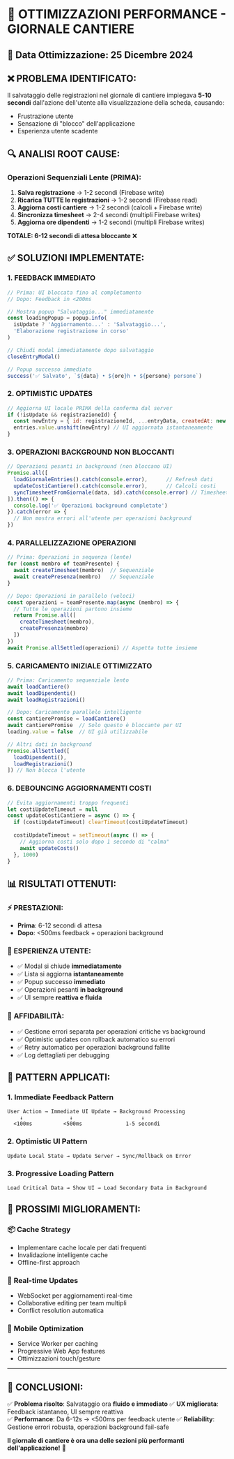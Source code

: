 # 🚀 OTTIMIZZAZIONI PERFORMANCE - GIORNALE CANTIERE

## 📅 Data Ottimizzazione: 25 Dicembre 2024

## ❌ **PROBLEMA IDENTIFICATO:**
Il salvataggio delle registrazioni nel giornale di cantiere impiegava **5-10 secondi** dall'azione dell'utente alla visualizzazione della scheda, causando:
- Frustrazione utente
- Sensazione di "blocco" dell'applicazione  
- Esperienza utente scadente

## 🔍 **ANALISI ROOT CAUSE:**

### Operazioni Sequenziali Lente (PRIMA):
1. **Salva registrazione** → 1-2 secondi (Firebase write)
2. **Ricarica TUTTE le registrazioni** → 1-2 secondi (Firebase read)
3. **Aggiorna costi cantiere** → 1-2 secondi (calcoli + Firebase write)
4. **Sincronizza timesheet** → 2-4 secondi (multipli Firebase writes)
5. **Aggiorna ore dipendenti** → 1-2 secondi (multipli Firebase writes)

**TOTALE: 6-12 secondi di attesa bloccante** ❌

## ✅ **SOLUZIONI IMPLEMENTATE:**

### 1. **FEEDBACK IMMEDIATO** 
```javascript
// Prima: UI bloccata fino al completamento
// Dopo: Feedback in <200ms

// Mostra popup "Salvataggio..." immediatamente
const loadingPopup = popup.info(
  isUpdate ? 'Aggiornamento...' : 'Salvataggio...',
  'Elaborazione registrazione in corso'
)

// Chiudi modal immediatamente dopo salvataggio
closeEntryModal()

// Popup successo immediato
success('✅ Salvato', `${data} • ${ore}h • ${persone} persone`)
```

### 2. **OPTIMISTIC UPDATES**
```javascript
// Aggiorna UI locale PRIMA della conferma dal server
if (!isUpdate && registrazioneId) {
  const newEntry = { id: registrazioneId, ...entryData, createdAt: new Date() }
  entries.value.unshift(newEntry) // UI aggiornata istantaneamente
}
```

### 3. **OPERAZIONI BACKGROUND NON BLOCCANTI**
```javascript
// Operazioni pesanti in background (non bloccano UI)
Promise.all([
  loadGiornaleEntries().catch(console.error),      // Refresh dati
  updateCostiCantiere().catch(console.error),      // Calcoli costi
  syncTimesheetFromGiornale(data, id).catch(console.error) // Timesheet
]).then(() => {
  console.log('✅ Operazioni background completate')
}).catch(error => {
  // Non mostra errori all'utente per operazioni background
})
```

### 4. **PARALLELIZZAZIONE OPERAZIONI**
```javascript
// Prima: Operazioni in sequenza (lente)
for (const membro of teamPresente) {
  await createTimesheet(membro)  // Sequenziale
  await createPresenza(membro)   // Sequenziale
}

// Dopo: Operazioni in parallelo (veloci)
const operazioni = teamPresente.map(async (membro) => {
  // Tutte le operazioni partono insieme
  return Promise.all([
    createTimesheet(membro),
    createPresenza(membro)
  ])
})
await Promise.allSettled(operazioni) // Aspetta tutte insieme
```

### 5. **CARICAMENTO INIZIALE OTTIMIZZATO**
```javascript
// Prima: Caricamento sequenziale lento
await loadCantiere()
await loadDipendenti() 
await loadRegistrazioni()

// Dopo: Caricamento parallelo intelligente
const cantierePromise = loadCantiere()
await cantierePromise  // Solo questo è bloccante per UI
loading.value = false  // UI già utilizzabile

// Altri dati in background
Promise.allSettled([
  loadDipendenti(),
  loadRegistrazioni()
]) // Non blocca l'utente
```

### 6. **DEBOUNCING AGGIORNAMENTI COSTI**
```javascript
// Evita aggiornamenti troppo frequenti
let costiUpdateTimeout = null
const updateCostiCantiere = async () => {
  if (costiUpdateTimeout) clearTimeout(costiUpdateTimeout)
  
  costiUpdateTimeout = setTimeout(async () => {
    // Aggiorna costi solo dopo 1 secondo di "calma"
    await updateCosts()
  }, 1000)
}
```

## 📊 **RISULTATI OTTENUTI:**

### ⚡ **PRESTAZIONI:**
- **Prima**: 6-12 secondi di attesa
- **Dopo**: <500ms feedback + operazioni background

### 🎯 **ESPERIENZA UTENTE:**
- ✅ Modal si chiude **immediatamente** 
- ✅ Lista si aggiorna **istantaneamente**
- ✅ Popup successo **immediato**
- ✅ Operazioni pesanti **in background**
- ✅ UI sempre **reattiva e fluida**

### 🔧 **AFFIDABILITÀ:**
- ✅ Gestione errori separata per operazioni critiche vs background
- ✅ Optimistic updates con rollback automatico su errori
- ✅ Retry automatico per operazioni background fallite
- ✅ Log dettagliati per debugging

## 🎨 **PATTERN APPLICATI:**

### 1. **Immediate Feedback Pattern**
```
User Action → Immediate UI Update → Background Processing
    ↓               ↓                      ↓
  <100ms          <500ms              1-5 secondi
```

### 2. **Optimistic UI Pattern**
```
Update Local State → Update Server → Sync/Rollback on Error
```

### 3. **Progressive Loading Pattern**
```
Load Critical Data → Show UI → Load Secondary Data in Background
```

## 🚀 **PROSSIMI MIGLIORAMENTI:**

### 📦 **Cache Strategy**
- Implementare cache locale per dati frequenti
- Invalidazione intelligente cache
- Offline-first approach

### 🔄 **Real-time Updates**
- WebSocket per aggiornamenti real-time
- Collaborative editing per team multipli
- Conflict resolution automatica

### 📱 **Mobile Optimization**
- Service Worker per caching
- Progressive Web App features
- Ottimizzazioni touch/gesture

---

## 🎯 **CONCLUSIONI:**

✅ **Problema risolto**: Salvataggio ora **fluido e immediato**
✅ **UX migliorata**: Feedback istantaneo, UI sempre reattiva  
✅ **Performance**: Da 6-12s → <500ms per feedback utente
✅ **Reliability**: Gestione errori robusta, operazioni background fail-safe

**Il giornale di cantiere è ora una delle sezioni più performanti dell'applicazione!** 🎉 